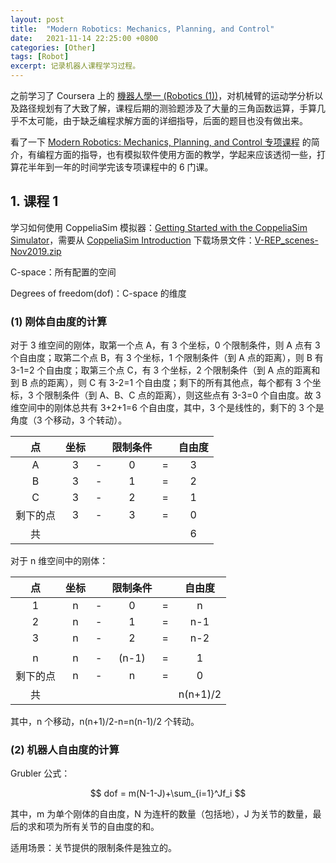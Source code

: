 ```yaml
---
layout: post
title:  "Modern Robotics: Mechanics, Planning, and Control"
date:   2021-11-14 22:25:00 +0800
categories: [Other]
tags: [Robot]
excerpt: 记录机器人课程学习过程。
---
```


之前学习了 Coursera 上的 [機器人學一 (Robotics (1))](https://www.coursera.org/learn/robotics1)，对机械臂的运动学分析以及路径规划有了大致了解，课程后期的测验题涉及了大量的三角函数运算，手算几乎不太可能，由于缺乏编程求解方面的详细指导，后面的题目也没有做出来。

看了一下 [Modern Robotics: Mechanics, Planning, and Control 专项课程](https://www.coursera.org/specializations/modernrobotics) 的简介，有编程方面的指导，也有模拟软件使用方面的教学，学起来应该透彻一些，打算花半年到一年的时间学完该专项课程中的 6 门课。

## 1. 课程 1

学习如何使用 CoppeliaSim 模拟器：[Getting Started with the CoppeliaSim Simulator](http://hades.mech.northwestern.edu/index.php/Getting_Started_with_the_CoppeliaSim_Simulator)，需要从 [CoppeliaSim Introduction](http://hades.mech.northwestern.edu/index.php/CoppeliaSim_Introduction) 下载场景文件：[V-REP_scenes-Nov2019.zip](http://hades.mech.northwestern.edu/images/0/07/V-REP_scenes-Nov2019.zip)

C-space：所有配置的空间

Degrees of freedom(dof)：C-space 的维度

### (1) 刚体自由度的计算

对于 3 维空间的刚体，取第一个点 A，有 3 个坐标，0 个限制条件，则 A 点有 3 个自由度；取第二个点 B，有 3 个坐标，1 个限制条件（到 A 点的距离），则 B 有 3-1=2 个自由度；取第三个点 C，有 3 个坐标，2 个限制条件（到 A 点的距离和到 B 点的距离），则 C 有 3-2=1 个自由度；剩下的所有其他点，每个都有 3 个坐标，3 个限制条件（到 A、B、C 点的距离），则这些点有 3-3=0 个自由度。故 3 维空间中的刚体总共有 3+2+1=6 个自由度，其中，3 个是线性的，剩下的 3 个是角度（3 个移动，3 个转动）。

|    点    | 坐标 |      | 限制条件 |      | 自由度 |
| :------: | :--: | :--: | :------: | :--: | :----: |
|    A     |  3   |  -   |    0     |  =   |   3    |
|    B     |  3   |  -   |    1     |  =   |   2    |
|    C     |  3   |  -   |    2     |  =   |   1    |
| 剩下的点 |  3   |  -   |    3     |  =   |   0    |
|    共    |      |      |          |      |   6    |

对于 n 维空间中的刚体：

|    点    | 坐标 |      | 限制条件 |      |  自由度  |
| :------: | :--: | :--: | :------: | :--: | :------: |
|    1     |  n   |  -   |    0     |  =   |    n     |
|    2     |  n   |  -   |    1     |  =   |   n-1    |
|    3     |  n   |  -   |    2     |  =   |   n-2    |
|          |      |      |          |      |          |
|    n     |  n   |  -   |  (n-1)   |  =   |    1     |
| 剩下的点 |  n   |  -   |    n     |  =   |    0     |
|    共    |      |      |          |      | n(n+1)/2 |

其中，n 个移动，n(n+1)/2-n=n(n-1)/2 个转动。

### (2) 机器人自由度的计算

Grubler 公式：


$$
dof = m(N-1-J)+\sum_{i=1}^Jf_i
$$


其中，m 为单个刚体的自由度，N 为连杆的数量（包括地），J 为关节的数量，最后的求和项为所有关节的自由度的和。

适用场景：关节提供的限制条件是独立的。
